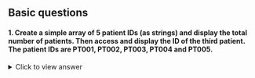 ## Basic questions

#### 1. Create a simple array of 5 patient IDs (as strings) and display the total number of patients. Then access and display the ID of the third patient. The patient IDs are PT001, PT002, PT003, PT004 and PT005.

  <details>
  <summary>Click to view answer</summary>

  ```
#!/bin/bash

# Answer:
patient_ids=("PT001" "PT002" "PT003" "PT004" "PT005")
echo "Total patients: ${#patient_ids[@]}"
echo "Third patient ID: ${patient_ids[2]}"
  ```
  
  </details>
